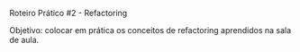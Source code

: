 Roteiro Prático #2 - Refactoring

Objetivo: colocar em prática os conceitos de refactoring aprendidos na sala de aula.
